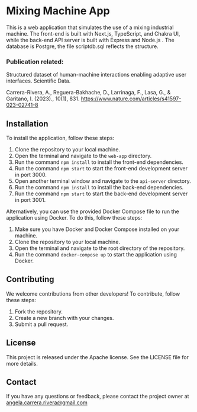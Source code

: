 # Mixing Machine App
This is a web application that simulates the use of a mixing industrial machine. The front-end is built with Next.js, TypeScript, and Chakra UI, while the back-end API server is built with Express and Node.js .
The database is Postgre, the file scriptdb.sql reflects the structure.

### Publication related: 
Structured dataset of human-machine interactions enabling adaptive user interfaces. Scientific Data.

Carrera-Rivera, A., Reguera-Bakhache, D., Larrinaga, F., Lasa, G., & Garitano, I. (2023)., 10(1), 831.
https://www.nature.com/articles/s41597-023-02741-8

## Installation

To install the application, follow these steps:

1. Clone the repository to your local machine.
2. Open the terminal and navigate to the `web-app` directory.
3. Run the command `npm install` to install the front-end dependencies.
4. Run the command `npm start` to start the front-end development server in port 3000.
5. Open another terminal window and navigate to the `api-server` directory.
6. Run the command `npm install` to install the back-end dependencies.
7. Run the command `npm start` to start the back-end development server in port 3001.


Alternatively, you can use the provided Docker Compose file to run the application using Docker. To do this, follow these steps:

1. Make sure you have Docker and Docker Compose installed on your machine.
2. Clone the repository to your local machine.
3. Open the terminal and navigate to the root directory of the repository.
4. Run the command `docker-compose up` to start the application using Docker.


## Contributing

We welcome contributions from other developers! To contribute, follow these steps:

1. Fork the repository.
2. Create a new branch with your changes.
3. Submit a pull request.

## License

This project is released under the Apache license. See the LICENSE file for more details.

## Contact

If you have any questions or feedback, please contact the project owner at angela.carrera.rivera@gmail.com

